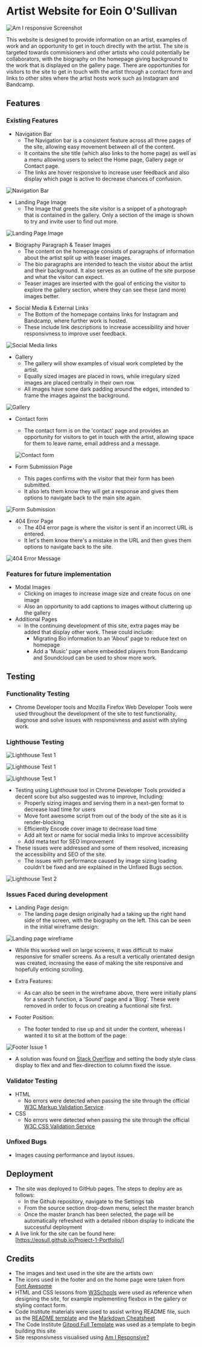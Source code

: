 # Artist Website for Eoin O'Sullivan

![Am I responsive Screenshot](/assets/readme_images/am_i_responsive_screenshot.png)

This website is designed to provide information on an artist, examples of work and an opportunity to get in touch directly with the artist. The site is targeted towards commisioners and other artists who could potentially be collaborators, with the biography on the homepage giving background to the work that is displayed on the gallery page. There are opportunities for visitors to the site to get in touch with the artist through a contact form and links to other sites where the artist hosts work such as Instagram and Bandcamp.



## Features

### Existing Features
- Navigation Bar
  - The Navigation bar is a consistent feature across all three pages of the site, allowing easy movement between all of the content.
  - It contains the site title (which also links to the home page) as well as a menu allowing users to select the Home page, Gallery page or Contact page.
  - The links are hover responsive to increase user feedback and also display which page is active to decrease chances of confusion.

![Navigation Bar](/assets/readme_images/header.png)

- Landing Page Image
  - The Image that greets the site visitor is a snippet of a photograph that is contained in the gallery. Only a section of the image is shown to try and invite user to find out more.

![Landing Page Image](/assets/readme_images/cover_image.png)

- Biography Paragraph & Teaser Images
  - The content on the homepage consists of paragraphs of information about the artist split up with teaser images.
  - The bio paragraphs are intended to teach the visitor about the artist and their background. It also serves as an outline of the site purpose and what the visitor can expect.
  - Teaser images are inserted with the goal of enticing the visitor to explore the gallery section, where they can see these (and more) images better.
<!-- Insert screenshot of Home Page content here -->
- Social Media & External Links
  - The Bottom of the homepage contains links for Instagram and Bandcamp, where further work is hosted.
  - These include link descriptions to increase accessibility and hover responsivness to improve user feedback.

![Social Media links](/assets/readme_images/social_links.png)

- Gallery
  - The gallery will show examples of visual work completed by the artist.
  - Equally sized images are placed in rows, while irregulary sized images are placed centrally in their own row.
  - All images have some dark padding around the edges, intended to frame the images against the background.

![Gallery](/assets/readme_images/gallery.png)

- Contact form
  - The contact form is on the 'contact' page and provides an opportunity for visitors to get in touch with the artist, allowing space for them to leave name, email address and a message.

  ![Contact form](/assets/readme_images/contact_form.png)

- Form Submission Page
  - This pages confirms with the visitor that their form has been submitted.
  - It also lets them know they will get a response and gives them options to navigate back to the main site again.

![Form Submission](/assets/readme_images/form_submission.png)

- 404 Error Page
  - The 404 error page is where the visitor is sent if an incorrect URL is entered.
  - It let's them know there's a mistake in the URL and then gives them options to navigate back to the site.

![404 Error Message](/assets/readme_images/404_message.png)

### Features for future implementation
- Modal Images
  - Clicking on images to increase image size and create focus on one image
  - Also an opportunity to add captions to images without cluttering up the gallery
- Additional Pages
  - In the continuing development of this site, extra pages may be added that display other work. These could include:
    - Migrating Bio information to an 'About' page to reduce text on homepage
    - Add a 'Music' page where embedded players from Bandcamp and Soundcloud can be used to show more work.

## Testing

### Functionality Testing
- Chrome Developer tools and Mozilla Firefox Web Developer Tools were used throughout the development of the site to test functionality, diagnose and solve issues with responsivness and assist with styling work.


### Lighthouse Testing
![Lighthouse Test 1](/assets/readme_images/lighthouse_report_1.png)

![Lighthouse Test 1](/assets/readme_images/lighthouse_report1_ex2.png)

![Lighthouse Test 1](/assets/readme_images/lighthouse_report1_ex1.png)
- Testing using Lighthouse tool in Chrome Developer Tools provided a decent score but also suggested was to improve, Including:
  - Properly sizing images and serving them in a next-gen format to decrease load time for users
  - Move font awesome script from out of the body of the site as it is render-blocking
  - Efficiently Encode cover image to decrease load time
  - Add alt text or name for social media links to improve accessibility
  - Add meta text for SEO improvement
- These issues were addressed and some of them resolved, increasing the accessibility and SEO of the site.
  - The issues with performance caused by image sizing loading couldn't be fixed and are explained in the Unfixed Bugs section.

![Lighthouse Test 2](/assets/readme_images/lighthouse_report_2.png)


### Issues Faced during development
- Landing Page design:
  - The landing page design originally had a taking up the right hand side of the screen, with the biography on the left. This can be seen in the initial wireframe design:

![Landing page wireframe](/assets/readme_images/landing_page_wireframe.png)

  - While this worked well on large screens, it was difficult to make responsive for smaller screens. As a result a vertically orientated design was created, increasing the ease of making the site responsive and hopefully enticing scrolling.

- Extra Features:
  - As can also be seen in the wireframe above, there were initially plans for a search function, a 'Sound' page and a 'Blog'. These were removed in order to focus on creating a fucntional site first.

- Footer Position:
  - The footer tended to rise up and sit under the content, whereas I wanted it to sit at the bottom of the page:

 ![Footer Issue 1](/assets/readme_images/footer_position.png)

  - A solution was found on [Stack Overflow](https://stackoverflow.com/questions/643879/css-to-make-html-page-footer-stay-at-bottom-of-the-page-with-a-minimum-height-b) and setting the body style class display to flex and and flex-direction to column fixed the issue.


### Validator Testing
- HTML
  - No errors were detected when passing the site through the official [W3C Markup Validation Service](https://validator.w3.org/nu/?doc=https%3A%2F%2Feosull.github.io%2FProject-1-Portfolio%2F)
- CSS
  - No errors were detected when passing the site through the official [W3C CSS Validation Service](https://jigsaw.w3.org/css-validator/validator?uri=https%3A%2F%2Feosull.github.io%2FProject-1-Portfolio%2F&profile=css3svg&usermedium=all&warning=1&vextwarning=&lang=en)

### Unfixed Bugs
- Images causing performance and layout issues. 

## Deployment

- The site was deployed to GitHub pages. The steps to deploy are as follows:
  - In the Github repository, navigate to the Settings tab
  - From the source section drop-down menu, select the master branch
  - Once the master branch has been selected, the page will be automatically refreshed with a detailed ribbon display to indicate the successful deployment
- A live link for the site can be found here: [https://eosull.github.io/Project-1-Portfolio/]

## Credits
- The images and text used in the site are the artists own
- The icons used in the footer and on the home page were taken from [Font Awesome](https://fontawesome.com/)
- HTML and CSS lessons from [W3Schools](https://www.w3schools.com/) were used as reference when designing the site, for example implementing flexbox in the gallery or styling contact form.
- Code Institute materials were used to assist writing README file, such as the [README template](https://github.com/Code-Institute-Solutions/readme-template) and the [Markdown Cheatsheet](https://docs.github.com/en/get-started/writing-on-github/getting-started-with-writing-and-formatting-on-github/basic-writing-and-formatting-syntax)
- The Code Institute [Gitpod Full Template](https://github.com/Code-Institute-Org/gitpod-full-template) was used as a template to begin building this site
- Site responsivness visualised using [Am I Responsive?](https://ui.dev/amiresponsive)
